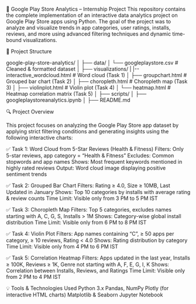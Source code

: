
📱 Google Play Store Analytics – Internship Project
This repository contains the complete implementation of an interactive data analytics project on Google Play Store apps using Python. The goal of the project was to analyze and visualize trends in app categories, user ratings, installs, reviews, and more using advanced filtering techniques and dynamic time-bound visualizations.

📁 Project Structure

google-play-store-analytics/
│
├── data/
│   └── googleplaystore.csv              # Cleaned & formatted dataset
│
├── visualizations/
|   |-- interactive_wordcloud.html       # Word cloud (Task 1)
│   ├── groupchart.html                  # Grouped bar chart (Task 2)
│   ├── choropleth.html                  # Choropleth map (Task 3)
│   ├── violinplot.html                  # Violin plot (Task 4)
│   └── heatmap.html                     # Heatmap correlation matrix (Task 5)
│
├── scripts/
│   ├── googleplaystoreanalytics.ipynb
│
├── README.md                           

🔍 Project Overview

This project focuses on analyzing the Google Play Store app dataset by applying strict filtering conditions and generating insights using the following interactive charts:

✅ Task 1: Word Cloud from 5-Star Reviews (Health & Fitness)
Filters: Only 5-star reviews, app category = “Health & Fitness”
Excludes: Common stopwords and app names
Shows: Most frequent keywords mentioned in highly rated reviews
Output: Word cloud image displaying positive sentiment trends

✅ Task 2: Grouped Bar Chart
Filters: Rating ≥ 4.0, Size ≥ 10MB, Last Updated in January
Shows: Top 10 categories by installs with average rating & review counts
Time Limit: Visible only from 3 PM to 5 PM IST

✅ Task 3: Choropleth Map
Filters: Top 5 categories, excludes names starting with A, C, G, S, Installs > 1M
Shows: Category-wise global install distribution
Time Limit: Visible only from 6 PM to 8 PM IST

✅ Task 4: Violin Plot
Filters: App names containing “C”, ≥ 50 apps per category, ≥ 10 reviews, Rating < 4.0
Shows: Rating distribution by category
Time Limit: Visible only from 4 PM to 6 PM IST

✅ Task 5: Correlation Heatmap
Filters: Apps updated in the last year, Installs ≥ 100K, Reviews ≥ 1K, Genre not starting with A, F, E, G, I, K
Shows: Correlation between Installs, Reviews, and Ratings
Time Limit: Visible only from 2 PM to 4 PM IST

💡 Tools & Technologies Used
Python 3.x
Pandas, NumPy
Plotly (for interactive HTML charts)
Matplotlib & Seaborn
Jupyter Notebook

